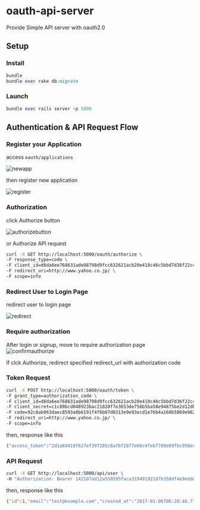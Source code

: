 # oauth-api-server

Provide Simple API server with oauth2.0

## Setup
### Install

```ruby
bundle
bundle exec rake db:migrate
```
### Launch
```ruby
bundle exec rails server -p 5000
```
## Authentication & API Request Flow

### Register your Application
access `oauth/applications` 

![newapp](https://raw.githubusercontent.com/chaingng/images/master/2017-01-06-15.53.58.png)

then register new application

![register](https://raw.githubusercontent.com/chaingng/images/master/2017-01-06-15.54.24.png)

### Authorization
click Authorize button  

![authorizebutton](https://raw.githubusercontent.com/chaingng/images/master/2017-01-06-15.54.31.png)

or Authorize API request

```bash
curl -X GET http://localhost:5000/oauth/authorize \
-F response_type=code \
-F client_id=d6da6ee768631ade98798d9fcc632621acb20e418c46c5bbd7d36f22c4874371 \
-F redirect_uri=http://www.yahoo.co.jp/ \
-F scope=info
```

### Redirect User to Login Page
redirect user to login page

![redirect](https://raw.githubusercontent.com/chaingng/images/master/2017-01-06-18.34.50.png)

### Require authorization
After login or signup, move to require authorization page
![confirmauthorize](https://raw.githubusercontent.com/chaingng/images/master/2017-01-06-15.56.59.png)


If clck Authorize, redirect specified redirect_url with authorization code 

### Token Request

```bash
curl -X POST http://localhost:5000/oauth/token \
-F grant_type=authorization_code \
-F client_id=d6da6ee768631ade98798d9fcc632621acb20e418c46c5bbd7d36f22c4874371 \
-F client_secret=c1c89bcd048923bac21820f7e3653de756b5ba58e94875be2d12db97adfd4274 \
-F code=92c8ab063daec8593a8b6191f4f6b07d0313e9e93ecd1e76b4a160b5069e962b \
-F redirect_uri=http://www.yahoo.co.jp/ \
-F scope=info
```

then, response like this
```bash
{"access_token":"2d1a69418f627ef397285c8a7bf2877e66c4febf709e09fbc958ec3b08b1430e","token_type":"bearer","expires_in":7200,"scope":"info","created_at":1483685928}
```

### API Request
```bash
curl -X GET http://localhost:5000/api/user \
-H "Authorization: Bearer 142107ad12a550595faca319491921d7b358df4e9edddd87ee46a193c7c09f97"
```

then, response like this
```bash
{"id":1,"email":"test@example.com","created_at":"2017-01-06T06:28:46.713Z","updated_at":"2017-01-06T07:11:35.212Z"}
```
